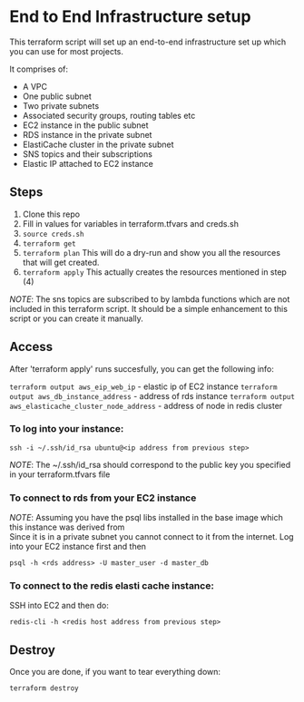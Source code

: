 # End to End Infrastructure setup

This terraform script will set up an end-to-end infrastructure set up which you can use for most projects.

It comprises of:
 * A VPC
 * One public subnet
 * Two private subnets
 * Associated security groups, routing tables etc
 * EC2 instance in the public subnet
 * RDS instance in the private subnet
 * ElastiCache cluster in the private subnet
 * SNS topics and their subscriptions
 * Elastic IP attached to EC2 instance
 
## Steps

1. Clone this repo
2. Fill in values for variables in terraform.tfvars and creds.sh
3. `source creds.sh`
4. `terraform get`
5. `terraform plan`
     This will do a dry-run and show you all the resources that will get created.
6. `terraform apply`
     This actually creates the resources mentioned in step (4)
     
*NOTE*: The sns topics are subscribed to by lambda functions which are not included in this terraform script.
        It should be a simple enhancement to this script or you can create it manually.
        
## Access

After 'terraform apply' runs succesfully, you can get the following info:
 
 `terraform output aws_eip_web_ip` - elastic ip of EC2 instance
 `terraform output aws_db_instance_address` - address of rds instance
 `terraform output aws_elasticache_cluster_node_address` - address of node in redis cluster
 
### To log into your instance:

  `ssh -i ~/.ssh/id_rsa ubuntu@<ip address from previous step>`
  
  *NOTE*: The ~/.ssh/id_rsa should correspond to the public key you specified in your terraform.tfvars file
   
### To connect to rds from your EC2 instance 
  *NOTE*: Assuming you have the psql libs installed in the base image which this instance was derived from    
          Since it is in a private subnet you cannot connect to it from the internet. 
          Log into your EC2 instance first and then
    
   `psql -h <rds address> -U master_user -d master_db`
   
### To connect to the redis elasti cache instance:

  SSH into EC2 and then do:
    
  `redis-cli -h <redis host address from previous step>`

## Destroy

Once you are done, if you want to tear everything down:

  `terraform destroy`
